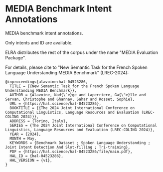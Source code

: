 # MEDIA Benchmark Intent Annotations

MEDIA benchmark intent annotations.

Only intents and ID are available.

ELRA distributes the rest of the corpus under the name "MEDIA Evaluation Package".

For details, please cite to "New Semantic Task for the French Spoken Language Understanding MEDIA Benchmark" (LREC-2024):

```
@inproceedings{alavoine:hal-04523286,
  TITLE = {{New Semantic Task for the French Spoken Language Understanding MEDIA Benchmark}},
  AUTHOR = {Alavoine, Nad{\`e}ge and Laperriere, Ga{\"e}lle and Servan, Christophe and Ghannay, Sahar and Rosset, Sophie},
  URL = {https://hal.science/hal-04523286},
  BOOKTITLE = {{The 2024 Joint International Conference on Computational Linguistics, Language Resources and Evaluation (LREC-COLING 2024)}},
  ADDRESS = {Torino, Italy},
  SERIES = {The 2024 Joint International Conference on Computational Linguistics, Language Resources and Evaluation (LREC-COLING 2024)},
  YEAR = {2024},
  MONTH = May,
  KEYWORDS = {Benchmark Dataset ; Spoken Language Understanding ; Joint Intent Detection And Slot-filling ; Tri-training},
  PDF = {https://hal.science/hal-04523286/file/main.pdf},
  HAL_ID = {hal-04523286},
  HAL_VERSION = {v1},
}
```
